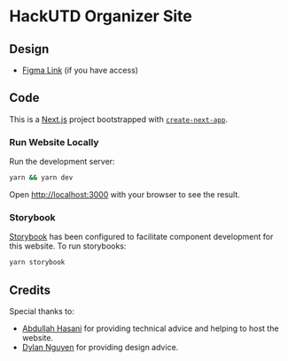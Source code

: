 # HackUTD Organizer Site

## Design 

* [Figma Link](https://www.figma.com/file/CcHbcrvp31oWjqgAvNP3kR/HackUTD-Organizer-Site?node-id=0%3A1) (if you have access)


## Code 

This is a [Next.js](https://nextjs.org/) project bootstrapped with [`create-next-app`](https://github.com/vercel/next.js/tree/canary/packages/create-next-app).

### Run Website Locally

Run the development server:

```bash
yarn && yarn dev
```

Open [http://localhost:3000](http://localhost:3000) with your browser to see the result.

### Storybook

[Storybook](https://storybook.js.org/) has been configured to facilitate component development for this website. To run storybooks:

```bash
yarn storybook
```

## Credits

Special thanks to:
* [Abdullah Hasani](https://github.com/abdullah50053) for providing technical advice and helping to host the website. 
* [Dylan Nguyen](https://www.linkedin.com/in/dylancnguyen) for providing design advice. 